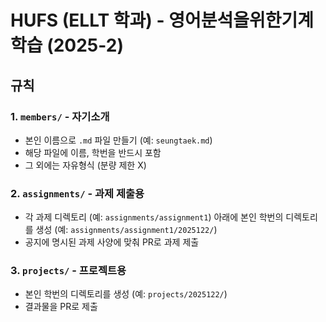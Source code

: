 # HUFS (ELLT 학과) - 영어분석을위한기계학습 (2025-2)

## 규칙

### 1. `members/` - 자기소개
- 본인 이름으로 `.md` 파일 만들기 (예: `seungtaek.md`)
- 해당 파일에 이름, 학번을 반드시 포함
- 그 외에는 자유형식 (분량 제한 X)

### 2. `assignments/` - 과제 제출용
- 각 과제 디렉토리 (예: `assignments/assignment1`) 아래에 본인 학번의 디렉토리를 생성 (예: `assignments/assignment1/2025122/`)
- 공지에 명시된 과제 사양에 맞춰 PR로 과제 제출

### 3. `projects/` - 프로젝트용
- 본인 학번의 디렉토리를 생성 (예: `projects/2025122/`)
- 결과물을 PR로 제출